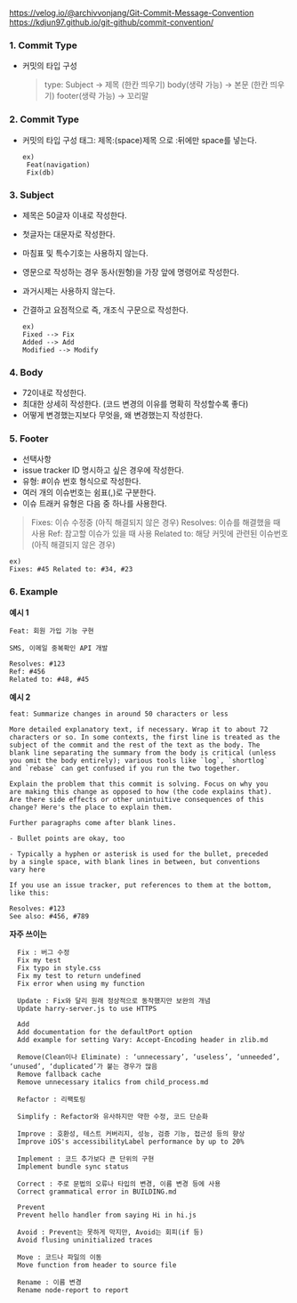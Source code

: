 https://velog.io/@archivvonjang/Git-Commit-Message-Convention
https://kdjun97.github.io/git-github/commit-convention/


### 1. Commit Type

-   커밋의 타입 구성
    
    > type: Subject -> 제목 (한칸 띄우기) body(생략 가능) -> 본문 (한칸 띄우기) footer(생략 가능) -> 꼬리말
    

### 2. Commit Type

-   커밋의 타입 구성
    태그: 제목:(space)제목 으로 :뒤에만 space를 넣는다.


    ```
    ex)
     Feat(navigation)
     Fix(db)
    ```    

### 3. Subject

-   제목은 50글자 이내로 작성한다.
    
-   첫글자는 대문자로 작성한다.
    
-   마침표 및 특수기호는 사용하지 않는다.
    
-   영문으로 작성하는 경우 동사(원형)을 가장 앞에 명령어로 작성한다.
    
-   과거시제는 사용하지 않는다.
    
-   간결하고 요점적으로 즉, 개조식 구문으로 작성한다.
    
    ```
    ex)
    Fixed --> Fix
    Added --> Add
    Modified --> Modify
    ```
    

### 4. Body

-   72이내로 작성한다.
-   최대한 상세히 작성한다. (코드 변경의 이유를 명확히 작성할수록 좋다)
-   어떻게 변경했는지보다 무엇을, 왜 변경했는지 작성한다.

### 5. Footer

-   선택사항
-   issue tracker ID 명시하고 싶은 경우에 작성한다.
-   유형: #이슈 번호 형식으로 작성한다.
-   여러 개의 이슈번호는 쉼표(,)로 구분한다.
-   이슈 트래커 유형은 다음 중 하나를 사용한다.

> Fixes: 이슈 수정중 (아직 해결되지 않은 경우) Resolves: 이슈를 해결했을 때 사용 Ref: 참고할 이슈가 있을 때 사용 Related to: 해당 커밋에 관련된 이슈번호 (아직 해결되지 않은 경우)

```
ex)
Fixes: #45 Related to: #34, #23
```

### 6. Example

**예시 1**

```
Feat: 회원 가입 기능 구현

SMS, 이메일 중복확인 API 개발

Resolves: #123
Ref: #456
Related to: #48, #45
```

**예시 2**

```
feat: Summarize changes in around 50 characters or less

More detailed explanatory text, if necessary. Wrap it to about 72
characters or so. In some contexts, the first line is treated as the
subject of the commit and the rest of the text as the body. The
blank line separating the summary from the body is critical (unless
you omit the body entirely); various tools like `log`, `shortlog`
and `rebase` can get confused if you run the two together.

Explain the problem that this commit is solving. Focus on why you
are making this change as opposed to how (the code explains that).
Are there side effects or other unintuitive consequences of this
change? Here's the place to explain them.

Further paragraphs come after blank lines.

- Bullet points are okay, too

- Typically a hyphen or asterisk is used for the bullet, preceded
by a single space, with blank lines in between, but conventions
vary here

If you use an issue tracker, put references to them at the bottom,
like this:

Resolves: #123
See also: #456, #789

```

**자주 쓰이는**

```
  Fix : 버그 수정
  Fix my test
  Fix typo in style.css
  Fix my test to return undefined
  Fix error when using my function

  Update : Fix와 달리 원래 정상적으로 동작했지만 보완의 개념
  Update harry-server.js to use HTTPS

  Add
  Add documentation for the defaultPort option
  Add example for setting Vary: Accept-Encoding header in zlib.md

  Remove(Clean이나 Eliminate) : ‘unnecessary’, ‘useless’, ‘unneeded’, ‘unused’, ‘duplicated’가 붙는 경우가 많음
  Remove fallback cache
  Remove unnecessary italics from child_process.md

  Refactor : 리팩토링

  Simplify : Refactor와 유사하지만 약한 수정, 코드 단순화

  Improve : 호환성, 테스트 커버리지, 성능, 검증 기능, 접근성 등의 향상
  Improve iOS's accessibilityLabel performance by up to 20%

  Implement : 코드 추가보다 큰 단위의 구현
  Implement bundle sync status

  Correct : 주로 문법의 오류나 타입의 변경, 이름 변경 등에 사용
  Correct grammatical error in BUILDING.md

  Prevent
  Prevent hello handler from saying Hi in hi.js

  Avoid : Prevent는 못하게 막지만, Avoid는 회피(if 등)
  Avoid flusing uninitialized traces

  Move : 코드나 파일의 이동
  Move function from header to source file

  Rename : 이름 변경
  Rename node-report to report
```
